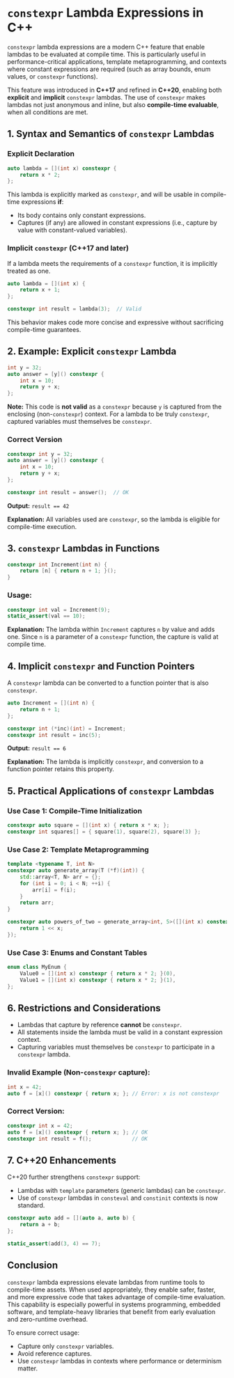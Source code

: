 # `constexpr` Lambda Expressions in C++

`constexpr` lambda expressions are a modern C++ feature that enable lambdas to be evaluated at compile time. This is particularly useful in performance-critical applications, template metaprogramming, and contexts where constant expressions are required (such as array bounds, enum values, or `constexpr` functions).

This feature was introduced in **C++17** and refined in **C++20**, enabling both **explicit** and **implicit** `constexpr` lambdas. The use of `constexpr` makes lambdas not just anonymous and inline, but also **compile-time evaluable**, when all conditions are met.

## **1. Syntax and Semantics of `constexpr` Lambdas**

### **Explicit Declaration**

```cpp
auto lambda = [](int x) constexpr {
    return x * 2;
};
```

This lambda is explicitly marked as `constexpr`, and will be usable in compile-time expressions **if**:

- Its body contains only constant expressions.
- Captures (if any) are allowed in constant expressions (i.e., capture by value with constant-valued variables).

### **Implicit `constexpr` (C++17 and later)**

If a lambda meets the requirements of a `constexpr` function, it is implicitly treated as one.

```cpp
auto lambda = [](int x) {
    return x + 1;
};

constexpr int result = lambda(3);  // Valid
```

This behavior makes code more concise and expressive without sacrificing compile-time guarantees.

## **2. Example: Explicit `constexpr` Lambda**

```cpp
int y = 32;
auto answer = [y]() constexpr {
    int x = 10;
    return y + x;
};
```

**Note:** This code is **not valid** as a `constexpr` because `y` is captured from the enclosing (non-`constexpr`) context. For a lambda to be truly `constexpr`, captured variables must themselves be `constexpr`.

### **Correct Version**

```cpp
constexpr int y = 32;
auto answer = [y]() constexpr {
    int x = 10;
    return y + x;
};

constexpr int result = answer();  // OK
```

**Output:**
`result == 42`

**Explanation:**
All variables used are `constexpr`, so the lambda is eligible for compile-time execution.

## **3. `constexpr` Lambdas in Functions**

```cpp
constexpr int Increment(int n) {
    return [n] { return n + 1; }();
}
```

### **Usage:**

```cpp
constexpr int val = Increment(9);
static_assert(val == 10);
```

**Explanation:**
The lambda within `Increment` captures `n` by value and adds one. Since `n` is a parameter of a `constexpr` function, the capture is valid at compile time.

## **4. Implicit `constexpr` and Function Pointers**

A `constexpr` lambda can be converted to a function pointer that is also `constexpr`.

```cpp
auto Increment = [](int n) {
    return n + 1;
};

constexpr int (*inc)(int) = Increment;
constexpr int result = inc(5);
```

**Output:**
`result == 6`

**Explanation:**
The lambda is implicitly `constexpr`, and conversion to a function pointer retains this property.

## **5. Practical Applications of `constexpr` Lambdas**

### **Use Case 1: Compile-Time Initialization**

```cpp
constexpr auto square = [](int x) { return x * x; };
constexpr int squares[] = { square(1), square(2), square(3) };
```

### **Use Case 2: Template Metaprogramming**

```cpp
template <typename T, int N>
constexpr auto generate_array(T (*f)(int)) {
    std::array<T, N> arr = {};
    for (int i = 0; i < N; ++i) {
        arr[i] = f(i);
    }
    return arr;
}

constexpr auto powers_of_two = generate_array<int, 5>([](int x) constexpr {
    return 1 << x;
});
```

### **Use Case 3: Enums and Constant Tables**

```cpp
enum class MyEnum {
    Value0 = [](int x) constexpr { return x * 2; }(0),
    Value1 = [](int x) constexpr { return x * 2; }(1),
};
```

## **6. Restrictions and Considerations**

- Lambdas that capture by reference **cannot** be `constexpr`.
- All statements inside the lambda must be valid in a constant expression context.
- Capturing variables must themselves be `constexpr` to participate in a `constexpr` lambda.

### **Invalid Example (Non-`constexpr` capture):**

```cpp
int x = 42;
auto f = [x]() constexpr { return x; }; // Error: x is not constexpr
```

### **Correct Version:**

```cpp
constexpr int x = 42;
auto f = [x]() constexpr { return x; }; // OK
constexpr int result = f();             // OK
```

## **7. C++20 Enhancements**

C++20 further strengthens `constexpr` support:

- Lambdas with `template` parameters (generic lambdas) can be `constexpr`.
- Use of `constexpr` lambdas in `consteval` and `constinit` contexts is now standard.

```cpp
constexpr auto add = [](auto a, auto b) {
    return a + b;
};

static_assert(add(3, 4) == 7);
```

## **Conclusion**

`constexpr` lambda expressions elevate lambdas from runtime tools to compile-time assets. When used appropriately, they enable safer, faster, and more expressive code that takes advantage of compile-time evaluation. This capability is especially powerful in systems programming, embedded software, and template-heavy libraries that benefit from early evaluation and zero-runtime overhead.

To ensure correct usage:

- Capture only `constexpr` variables.
- Avoid reference captures.
- Use `constexpr` lambdas in contexts where performance or determinism matter.
